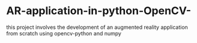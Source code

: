 # AR-application-in-python-OpenCV-
this project involves the development of an augmented reality application from scratch using opencv-python and numpy
